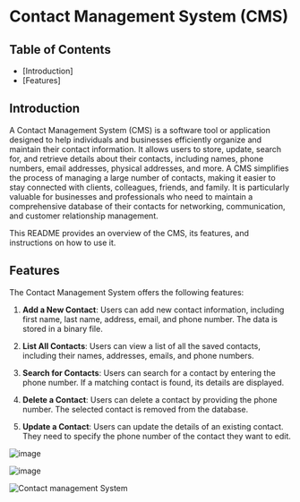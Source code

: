 # Contact Management System (CMS)

## Table of Contents

- [Introduction]
- [Features]


## Introduction

A Contact Management System (CMS) is a software tool or application designed to help individuals and businesses efficiently organize and maintain their contact information. 
It allows users to store, update, search for, and retrieve details about their contacts, including names, phone numbers, email addresses, physical addresses, and more. 
A CMS simplifies the process of managing a large number of contacts, making it easier to stay connected with clients, colleagues, friends, and family. 
It is particularly valuable for businesses and professionals who need to maintain a comprehensive database of their contacts for networking, communication, and customer relationship management.

This README provides an overview of the CMS, its features, and instructions on how to use it.

## Features

The Contact Management System offers the following features:

1. **Add a New Contact**: Users can add new contact information, including first name, last name, address, email, and phone number. The data is stored in a binary file.

2. **List All Contacts**: Users can view a list of all the saved contacts, including their names, addresses, emails, and phone numbers.

3. **Search for Contacts**: Users can search for a contact by entering the phone number. If a matching contact is found, its details are displayed.

4. **Delete a Contact**: Users can delete a contact by providing the phone number. The selected contact is removed from the database.

5. **Update a Contact**: Users can update the details of an existing contact. They need to specify the phone number of the contact they want to edit.

![image](https://github.com/paritosh22/Contact-Management-System/assets/122518099/656ecc44-fe2d-4129-b9eb-b7864d1a8993)

![image](https://github.com/paritosh22/Contact-Management-System/assets/122518099/b8bd9b02-f9ab-4fab-8da2-7c36952e6197)

![Contact management System](https://github.com/paritosh22/Contact-Management-System/assets/122518099/019fbacd-9628-4c0b-831b-296eb7b83ec0)

